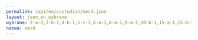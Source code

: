 ```yaml
---
permalink: /api/en/custodian/oecd.json
layout: json_en_wybrane
wybrane: 2-a-2,3-b-2,4-b-1,5-c-1,6-a-1,8-a-1,9-a-1,10-b-1,15-a-1,15-b-1,17-2-1,17-9-1,17-15-1,17-16-1
nazwa: oecd
---
```

